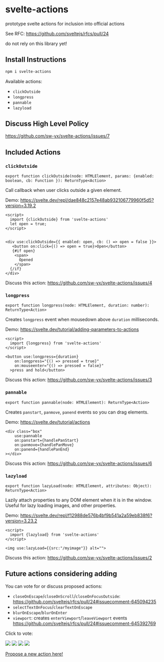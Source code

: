 # svelte-actions

prototype svelte actions for inclusion into official actions

See RFC: https://github.com/sveltejs/rfcs/pull/24

do not rely on this library yet!

## Install Instructions

```bash
npm i svelte-actions
```

Available actions:

- `clickOutside`
- `longpress`
- `pannable`
- `lazyload`

## Discuss High Level Policy

https://github.com/sw-yx/svelte-actions/issues/7

## Included Actions

### `clickOutside`

`export function clickOutside(node: HTMLElement, params: {enabled: boolean, cb: Function }): ReturnType<Action>`

Call callback when user clicks outside a given element.

Demo: https://svelte.dev/repl/dae848c2157e48ab932106779960f5d5?version=3.19.2


```svelte
<script>
  import {clickOutside} from 'svelte-actions'
  let open = true;
</script>


<div use:clickOutside={{ enabled: open, cb: () => open = false }}>
   <button on:click={() => open = true}>Open</button>
   {#if open}
    <span>
      Opened
    </span>
  {/if}
</div>
```

Discuss this action: https://github.com/sw-yx/svelte-actions/issues/4

### `longpress`

`export function longpress(node: HTMLElement, duration: number): ReturnType<Action>`

Creates `longpress` event when mousedown above `duration` milliseconds.

Demo: https://svelte.dev/tutorial/adding-parameters-to-actions

```svelte
<script>
  import {longpress} from 'svelte-actions'
</script>

<button use:longpress={duration}
    on:longpress="{() => pressed = true}"
    on:mouseenter="{() => pressed = false}"
  >press and hold</button>
```

Discuss this action: https://github.com/sw-yx/svelte-actions/issues/3

### `pannable`

`export function pannable(node: HTMLElement): ReturnType<Action>`

Creates `panstart`, `panmove`, `panend` events so you can drag elements. 

Demo: https://svelte.dev/tutorial/actions

```svelte
<div class="box"
	use:pannable
	on:panstart={handlePanStart}
	on:panmove={handlePanMove}
	on:panend={handlePanEnd}
></div>
```


Discuss this action: https://github.com/sw-yx/svelte-actions/issues/6

### `lazyload`

`export function lazyLoad(node: HTMLElement, attributes: Object): ReturnType<Action>`

Lazily attach properties to any DOM element when it is in the window. Useful for lazy loading images, and other properties.

Demo: https://svelte.dev/repl/f12988de576b4bf9b541a2a59eb838f6?version=3.23.2

```svelte
<script>
  import {lazyload} from 'svelte-actions'
</script>

<img use:lazyLoad={{src:"/myimage"}} alt="">
```

Discuss this action: https://github.com/sw-yx/svelte-actions/issues/2


## Future actions considering adding

You can vote for or discuss proposed actions:

- `closeOnEscape`/`closeOnScroll`/`closeOnFocusOutside`: https://github.com/sveltejs/rfcs/pull/24#issuecomment-645094235
- `selectTextOnFocus`/`clearTextOnEscape`
- `blurOnEscape`/`blurOnEnter`
- `viewport`: creates `enterViewport`/`leaveViewport` events https://github.com/sveltejs/rfcs/pull/24#issuecomment-645392769

Click to vote:

[![](https://api.gh-polls.com/poll/01EP26KTTPK3XJMAV132PP1Z6P/viewport)](https://api.gh-polls.com/poll/01EP26KTTPK3XJMAV132PP1Z6P/viewport/vote)
[![](https://api.gh-polls.com/poll/01EP26KTTPK3XJMAV132PP1Z6P/selectTextOnFocus%2CclearTextOnEscape)](https://api.gh-polls.com/poll/01EP26KTTPK3XJMAV132PP1Z6P/selectTextOnFocus%2CclearTextOnEscape/vote)
[![](https://api.gh-polls.com/poll/01EP26KTTPK3XJMAV132PP1Z6P/blurOnEscape%2CblurOnEnter)](https://api.gh-polls.com/poll/01EP26KTTPK3XJMAV132PP1Z6P/blurOnEscape%2CblurOnEnter/vote)
[![](https://api.gh-polls.com/poll/01EP26KTTPK3XJMAV132PP1Z6P/closeOn%7BEscape%2CScroll%2CFocusOutside%7D)](https://api.gh-polls.com/poll/01EP26KTTPK3XJMAV132PP1Z6P/closeOn%7BEscape%2CScroll%2CFocusOutside%7D/vote)



[Propose a new action here!](https://github.com/sw-yx/svelte-actions/issues/new)
